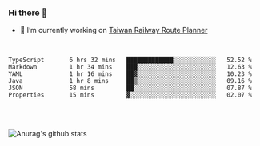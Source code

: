 ### Hi there 👋

- 🔭 I’m currently working on [Taiwan Railway Route Planner](https://github.com/Taiwan-Railway-Route-Planner)

<br/>

<!--START_SECTION:waka-->

```text
TypeScript       6 hrs 32 mins   █████████████░░░░░░░░░░░░   52.52 %
Markdown         1 hr 34 mins    ███░░░░░░░░░░░░░░░░░░░░░░   12.63 %
YAML             1 hr 16 mins    ██▓░░░░░░░░░░░░░░░░░░░░░░   10.23 %
Java             1 hr 8 mins     ██▒░░░░░░░░░░░░░░░░░░░░░░   09.16 %
JSON             58 mins         ██░░░░░░░░░░░░░░░░░░░░░░░   07.87 %
Properties       15 mins         ▓░░░░░░░░░░░░░░░░░░░░░░░░   02.07 %
```

<!--END_SECTION:waka-->

<br/>
<br/>

![Anurag's github stats](https://github-readme-stats.vercel.app/api?username=DepickereSven&show_icons=true&theme=tokyonight)



<!--
**DepickereSven/DepickereSven** is a ✨ _special_ ✨ repository because its `README.md` (this file) appears on your GitHub profile.

Here are some ideas to get you started:

- 🔭 I’m currently working on ...
- 🌱 I’m currently learning ...
- 👯 I’m looking to collaborate on ...
- 🤔 I’m looking for help with ...
- 💬 Ask me about ...
- 📫 How to reach me: ...
- 😄 Pronouns: ...
- ⚡ Fun fact: ...
-->

